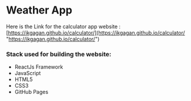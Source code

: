 # Weather App

Here is the Link for the calculator app website : [https://ikgagan.github.io/calculator/](https://ikgagan.github.io/calculator/ "https://ikgagan.github.io/calculator/")


### Stack used for building the website: 

- ReactJs Framework
- JavaScript
- HTML5
- CSS3
- GitHub Pages
